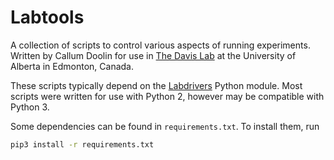# Labtools

A collection of scripts to control various aspects of running experiments.  Written by Callum Doolin for use in [The Davis Lab](https://sites.ualberta.ca/~jdavis/) at the University of Alberta in Edmonton, Canada.

These scripts typically depend on the [Labdrivers](https://github.com/cdoolin/labdrivers) Python module. Most scripts were written for use with Python 2, however may be compatible with Python 3.

Some dependencies can be found in `requirements.txt`.  To install them, run
```sh
pip3 install -r requirements.txt
```